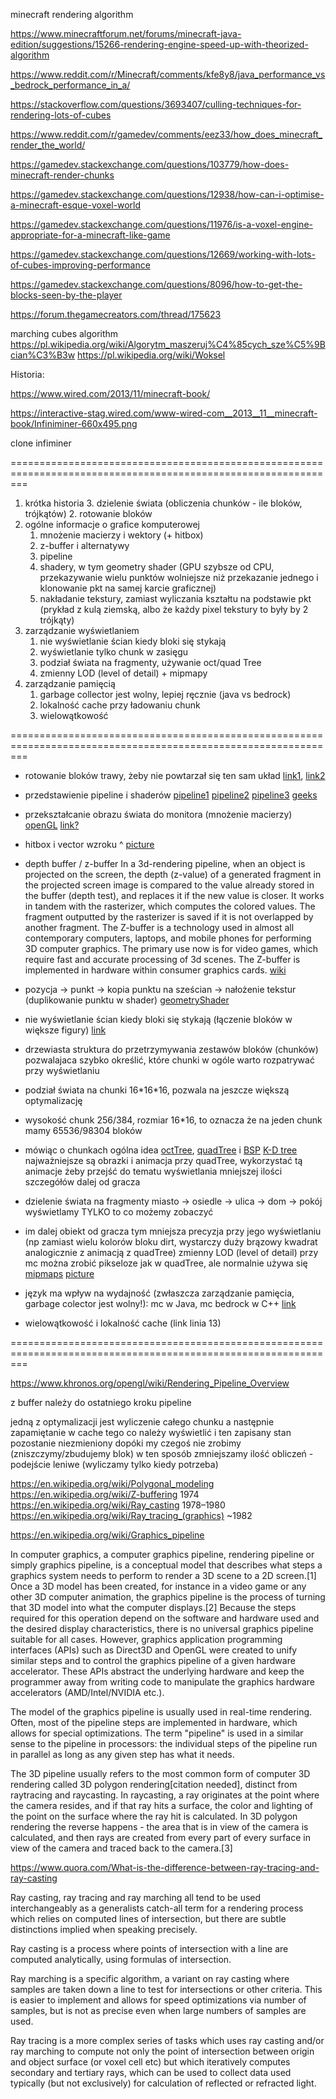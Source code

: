 minecraft rendering algorithm

https://www.minecraftforum.net/forums/minecraft-java-edition/suggestions/15266-rendering-engine-speed-up-with-theorized-algorithm

https://www.reddit.com/r/Minecraft/comments/kfe8y8/java_performance_vs_bedrock_performance_in_a/

https://stackoverflow.com/questions/3693407/culling-techniques-for-rendering-lots-of-cubes

https://www.reddit.com/r/gamedev/comments/eez33/how_does_minecraft_render_the_world/

https://gamedev.stackexchange.com/questions/103779/how-does-minecraft-render-chunks

https://gamedev.stackexchange.com/questions/12938/how-can-i-optimise-a-minecraft-esque-voxel-world

https://gamedev.stackexchange.com/questions/11976/is-a-voxel-engine-appropriate-for-a-minecraft-like-game

https://gamedev.stackexchange.com/questions/12669/working-with-lots-of-cubes-improving-performance

https://gamedev.stackexchange.com/questions/8096/how-to-get-the-blocks-seen-by-the-player

https://forum.thegamecreators.com/thread/175623

marching cubes algorithm
https://pl.wikipedia.org/wiki/Algorytm_maszeruj%C4%85cych_sze%C5%9Bcian%C3%B3w
https://pl.wikipedia.org/wiki/Woksel

Historia:

https://www.wired.com/2013/11/minecraft-book/

https://interactive-stag.wired.com/www-wired-com__2013__11__minecraft-book/Infiniminer-660x495.png

clone infiminer


===============================================================================================================

1. krótka historia 
    3. dzielenie świata (obliczenia chunków - ile bloków, trójkątów)
    2. rotowanie bloków
2. ogólne informacje o grafice komputerowej
    1. mnożenie macierzy i wektory (+ hitbox)
    5. z-buffer i alternatywy
    2. pipeline
    3. shadery, w tym geometry shader (GPU szybsze od CPU, przekazywanie wielu punktów wolniejsze niż przekazanie jednego i klonowanie pkt na samej karcie graficznej)
    4. nakładanie tekstury, zamiast wyliczania kształtu na podstawie pkt (prykład z kulą ziemską, albo że każdy pixel tekstury to były by 2 trójkąty)
3. zarządzanie wyświetlaniem
    1. nie wyświetlanie ścian kiedy bloki się stykają
    2. wyświetlanie tylko chunk w zasięgu
    3. podział świata na fragmenty, używanie oct/quad Tree
    4. zmienny LOD (level of detail) + mipmapy
4. zarządzanie pamięcią
    1. garbage collector jest wolny, lepiej ręcznie (java vs bedrock)
    2. lokalność cache przy ładowaniu chunk
    3. wielowątkowość

===============================================================================================================


* rotowanie bloków trawy, żeby nie powtarzał się ten sam układ [link1](https://user-images.githubusercontent.com/61069740/88026810-af6c3c00-cb36-11ea-8da0-d6e929318aa2.jpg), [link2](https://user-images.githubusercontent.com/61069740/87943012-ba26c280-ca9d-11ea-8f52-055c76372ad8.jpg)

* przedstawienie pipeline i shaderów
[pipeline1](https://www.researchgate.net/profile/Christoph-Guetter/publication/235696712/figure/fig1/AS:299742132228097@1448475501091/The-graphics-pipeline-in-OpenGL-consists-of-these-5-steps-in-the-new-generation-of-cards.png)
[pipeline2](https://vulkan-tutorial.com/images/vulkan_simplified_pipeline.svg)
[pipeline3](https://media.geeksforgeeks.org/wp-content/uploads/openGL_pipeline.png)
[geeks](https://www.geeksforgeeks.org/opengl-rendering-pipeline-overview/)

* przekształcanie obrazu świata do monitora (mnożenie macierzy)
[openGL](http://www.opengl-tutorial.org/beginners-tutorials/tutorial-3-matrices/)
[link?](https://learnopengl.com/Getting-started/Coordinate-Systems)

* hitbox i vector wzroku ^
[picture](https://planetsmarts.com/wp-content/uploads/2021/05/Minecraft-How-to-show-hitboxes-or-collision-zones-and-what.jpg)

* depth buffer / z-buffer
In a 3d-rendering pipeline, when an object is projected on the screen, the depth (z-value) of a generated fragment in the projected screen image is compared to the value already stored in the buffer (depth test), and replaces it if the new value is closer. It works in tandem with the rasterizer, which computes the colored values. The fragment outputted by the rasterizer is saved if it is not overlapped by another fragment. 
The Z-buffer is a technology used in almost all contemporary computers, laptops, and mobile phones for performing 3D computer graphics. The primary use now is for video games, which require fast and accurate processing of 3d scenes. The Z-buffer is implemented in hardware within consumer graphics cards.
[wiki](https://en.wikipedia.org/wiki/Z-buffering)

* pozycja -> punkt -> kopia punktu na sześcian -> nałożenie tekstur (duplikowanie punktu w shader)
[geometryShader](https://github.com/keijiro/StandardGeometryShader)

* nie wyświetlanie ścian kiedy bloki się stykają (łączenie bloków w większe figury)
[link](https://www.minecraftforum.net/forums/minecraft-java-edition/suggestions/15266-rendering-engine-speed-up-with-theorized-algorithm)

* drzewiasta struktura do przetrzymywania zestawów bloków (chunków) pozwalajaca szybko określić, które chunki w ogóle warto rozpatrywać przy wyświetlaniu

* podział świata na chunki 16\*16\*16, pozwala na jeszcze większą optymalizację 

* wysokość chunk 256/384, rozmiar 16*16, to oznacza że na jeden chunk mamy 65536/98304 bloków 

* mówiąc o chunkach ogólna idea [octTree](https://en.wikipedia.org/wiki/Octree), [quadTree](https://en.wikipedia.org/wiki/Quadtree) i [BSP](https://en.wikipedia.org/wiki/Binary_space_partitioning) [K-D tree](https://en.wikipedia.org/wiki/K-d_tree)
najważniejsze są obrazki i animacja przy quadTree, wykorzystać tą animacje żeby przejść do tematu wyświetlania mniejszej ilości szczegółów dalej od gracza

* dzielenie świata na fragmenty
miasto -> osiedle -> ulica -> dom -> pokój
wyświetlamy TYLKO to co możemy zobaczyć

* im dalej obiekt od gracza tym mniejsza precyzja przy jego wyświetlaniu (np zamiast wielu kolorów bloku dirt, wystarczy duży brązowy kwadrat analogicznie z animacją z quadTree)
zmienny LOD (level of detail)
przy mc można zrobić pikseloze jak w quadTree, ale normalnie używa się [mipmaps](https://en.wikipedia.org/wiki/Mipmap)
[picture](https://vulkan-tutorial.com/images/mipmaps_example.jpg)

* język ma wpływ na wydajność (zwłaszcza zarządzanie pamięcia, garbage colector jest wolny!): mc w Java, mc bedrock w C++ [link](https://www.reddit.com/r/Minecraft/comments/kfe8y8/java_performance_vs_bedrock_performance_in_a/)


* wielowątkowość i lokalność cache (link linia 13)

===============================================================================================================

https://www.khronos.org/opengl/wiki/Rendering_Pipeline_Overview

z buffer należy do ostatniego kroku pipeline



jedną z optymalizacji jest wyliczenie całego chunku a następnie zapamiętanie w cache tego co należy wyświetlić
i ten zapisany stan pozostanie niezmieniony dopóki my czegoś nie zrobimy (zniszczymy/zbudujemy blok)
w ten sposób zmniejszamy ilość obliczeń - podejście leniwe (wyliczamy tylko kiedy potrzeba)


https://en.wikipedia.org/wiki/Polygonal_modeling
https://en.wikipedia.org/wiki/Z-buffering               1974
https://en.wikipedia.org/wiki/Ray_casting               1978–1980
https://en.wikipedia.org/wiki/Ray_tracing_(graphics)    ~1982


https://en.wikipedia.org/wiki/Graphics_pipeline

In computer graphics, a computer graphics pipeline, rendering pipeline or simply graphics pipeline, is a conceptual model that describes what steps a graphics system needs to perform to render a 3D scene to a 2D screen.[1] Once a 3D model has been created, for instance in a video game or any other 3D computer animation, the graphics pipeline is the process of turning that 3D model into what the computer displays.[2]   Because the steps required for this operation depend on the software and hardware used and the desired display characteristics, there is no universal graphics pipeline suitable for all cases. However, graphics application programming interfaces (APIs) such as Direct3D and OpenGL were created to unify similar steps and to control the graphics pipeline of a given hardware accelerator. These APIs abstract the underlying hardware and keep the programmer away from writing code to manipulate the graphics hardware accelerators (AMD/Intel/NVIDIA etc.).

The model of the graphics pipeline is usually used in real-time rendering. Often, most of the pipeline steps are implemented in hardware, which allows for special optimizations. The term "pipeline" is used in a similar sense to the pipeline in processors: the individual steps of the pipeline run in parallel as long as any given step has what it needs.

The 3D pipeline usually refers to the most common form of computer 3D rendering called 3D polygon rendering[citation needed], distinct from raytracing and raycasting. In raycasting, a ray originates at the point where the camera resides, and if that ray hits a surface, the color and lighting of the point on the surface where the ray hit is calculated. In 3D polygon rendering the reverse happens - the area that is in view of the camera is calculated, and then rays are created from every part of every surface in view of the camera and traced back to the camera.[3]


https://www.quora.com/What-is-the-difference-between-ray-tracing-and-ray-casting

Ray casting, ray tracing and ray marching all tend to be used interchangeably as a generalists catch-all term for a rendering process which relies on computed lines of intersection, but there are subtle distinctions implied when speaking precisely.

Ray casting is a process where points of intersection with a line are computed analytically, using formulas of intersection.

Ray marching is a specific algorithm, a variant on ray casting where samples are taken down a line to test for intersections or other criteria. This is easier to implement and allows for speed optimizations via number of samples, but is not as precise even when large numbers of samples are used.

Ray tracing is a more complex series of tasks which uses ray casting and/or ray marching to compute not only the point of intersection between origin and object surface (or voxel cell etc) but which iteratively computes secondary and tertiary rays, which can be used to collect data used typically (but not exclusively) for calculation of reflected or refracted light.